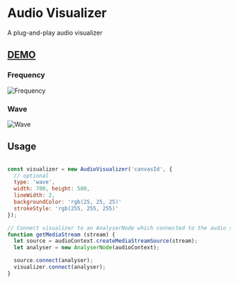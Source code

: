 # Audio Visualizer
A plug-and-play audio visualizer

## [DEMO](https://tennisonchan.github.io/audio-visualizer/)
### Frequency
![Frequency](https://user-images.githubusercontent.com/719938/33041819-9acd96ec-ce7a-11e7-8fb1-6438ef1a2c1a.gif)

### Wave
![Wave](https://user-images.githubusercontent.com/719938/33041822-9bee2686-ce7a-11e7-803a-d3c44ed71a0b.gif)

## Usage
```js

const visualizer = new AudioVisualizer('canvasId', {
  // optional
  type: 'wave',
  width: 700, height: 500,
  lineWidth: 2,
  backgroundColor: 'rgb(25, 25, 25)'
  strokeStyle: 'rgb(255, 255, 255)'
});

// Connect visualizer to an AnalyserNode which connected to the audio source
function getMediaStream (stream) {
  let source = audioContext.createMediaStreamSource(stream);
  let analyser = new AnalyserNode(audioContext);

  source.connect(analyser);
  visualizer.connect(analyser);
}
```

